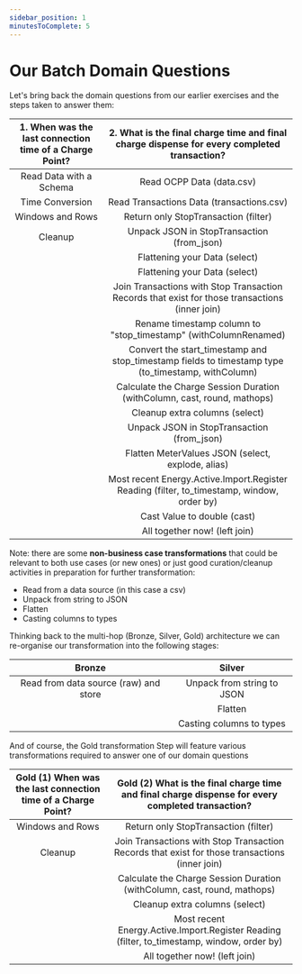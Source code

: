 ```yaml
---
sidebar_position: 1
minutesToComplete: 5
---
```

# Our Batch Domain Questions
Let's bring back the domain questions from our earlier exercises and the steps taken to answer them:

| **1. When was the last connection time of a Charge Point?** | **2. What is the final charge time and final charge dispense for every completed transaction?** |
| :---: | :---: |
| Read Data with a Schema | Read OCPP Data (data.csv) |
| Time Conversion | Read Transactions Data (transactions.csv)|
| Windows and Rows | Return only StopTransaction (filter) |
| Cleanup | Unpack JSON in StopTransaction (from_json) |
|  | Flattening your Data (select) |
| | Flattening your Data (select) | 
| | Join Transactions with Stop Transaction Records that exist for those transactions (inner join) |
| | Rename timestamp column to "stop_timestamp" (withColumnRenamed) |
| | Convert the start_timestamp and stop_timestamp fields to timestamp type (to_timestamp, withColumn) |
| | Calculate the Charge Session Duration (withColumn, cast, round, mathops) |
| | Cleanup extra columns (select) |
| | Unpack JSON in StopTransaction (from_json) |
| | Flatten MeterValues JSON (select, explode, alias) |
| | Most recent Energy.Active.Import.Register Reading (filter, to_timestamp, window, order by) |
| | Cast Value to double (cast) |
| | All together now! (left join) |

Note: there are some **non-business case transformations**  that could be relevant to both use cases (or new ones) or just good curation/cleanup activities in preparation for further transformation:
* Read from a data source (in this case a csv)
* Unpack from string to JSON
* Flatten
* Casting columns to types

Thinking back to the multi-hop (Bronze, Silver, Gold) architecture we can re-organise our transformation into the following stages:

| Bronze | Silver |
| :---: | :---: |
| Read from data source (raw) and store | Unpack from string to JSON |
| | Flatten |
| | Casting columns to types |

And of course, the Gold transformation Step will feature various transformations required to answer one of our domain questions

| **Gold (1) When was the last connection time of a Charge Point?** | **Gold (2) What is the final charge time and final charge dispense for every completed transaction?** |
| :---: | :---: |
| Windows and Rows | Return only StopTransaction (filter) |
| Cleanup | Join Transactions with Stop Transaction Records that exist for those transactions (inner join) |
| | Calculate the Charge Session Duration (withColumn, cast, round, mathops) |
| | Cleanup extra columns (select) |
| | Most recent Energy.Active.Import.Register Reading (filter, to_timestamp, window, order by) |
| | All together now! (left join) |